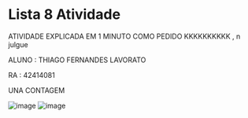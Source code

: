 # Lista 8 Atividade

ATIVIDADE EXPLICADA EM 1 MINUTO COMO PEDIDO KKKKKKKKKK , n julgue 



ALUNO : THIAGO FERNANDES LAVORATO

RA : 42414081

UNA CONTAGEM


![image](https://github.com/Drestonthenk/Lista-8---Atividade/assets/161359587/024c5e86-d994-4aca-b1b6-933060055859)
![image](https://github.com/Drestonthenk/Lista-8---Atividade/assets/161359587/e2b725e1-7e07-499e-bd87-c000d49d71e5)
